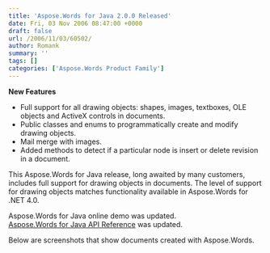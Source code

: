```yaml
---
title: 'Aspose.Words for Java 2.0.0 Released'
date: Fri, 03 Nov 2006 08:47:00 +0000
draft: false
url: /2006/11/03/60502/
author: Romank
summary: ''
tags: []
categories: ['Aspose.Words Product Family']
---
```


**New Features**

*   Full support for all drawing objects: shapes, images, textboxes, OLE objects and ActiveX controls in documents.
*   Public classes and enums to programmatically create and modify drawing objects.
*   Mail merge with images.
*   Added methods to detect if a particular node is insert or delete revision in a document.

This Aspose.Words for Java release, long awaited by many customers, includes full support for drawing objects in documents. The level of support for drawing objects matches functionality available in Aspose.Words for .NET 4.0.

Aspose.Words for Java online demo was updated.  
[Aspose.Words for Java API Reference][1] was updated.

Below are screenshots that show documents created with Aspose.Words.




[1]: /Products/Aspose.Words/javadoc/




